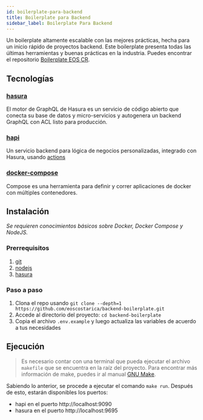 ```yaml
---
id: boilerplate-para-backend
title: Boilerplate para Backend
sidebar_label: Boilerplate Para Backend
---
```


Un boilerplate altamente escalable con las mejores prácticas, hecha para un inicio rápido de proyectos backend. Este boilerplate presenta todas las últimas herramientas y buenas prácticas en la industria. Puedes encontrar el repositorio [Boilerplate EOS CR](https://github.com/eoscostarica/backend-boilerplate).

## Tecnologías

### **[hasura](https://hasura.io)**

El motor de GraphQL de Hasura es un servicio de código abierto que conecta su base de datos y micro-servicios y autogenera un backend GraphQL con ACL listo para producción.

### **[hapi](https://hapi.dev/)**

Un servicio backend para lógica de negocios personalizadas, integrado con Hasura, usando [actions](https://hasura.io/docs/1.0/graphql/manual/actions/index.html#actions)

### **[docker-compose](https://docs.docker.com/compose/)**

Compose es una herramienta para definir y correr aplicaciones de docker con múltiples contenedores.

## Instalación

*Se requieren conocimientos básicos sobre Docker, Docker Compose y NodeJS.*

### Prerrequisitos

1. [git](https://git-scm.com/)
1. [nodejs](https://nodejs.org)
1. [hasura](https://hasura.io/docs/1.0/graphql/core/hasura-cli/install-hasura-cli.html#install-hasura-cli)

### Paso a paso

1. Clona el repo usando `git clone --depth=1 https://github.com/eoscostarica/backend-boilerplate.git`
1. Accede al directorio del proyecto: `cd backend-boilerplate`
1. Copia el archivo `.env.example` y luego actualiza las variables de acuerdo a tus necesidades

## Ejecución

> Es necesario contar con una terminal que pueda ejecutar el archivo `makefile` que se encuentra en la raíz del proyecto. Para encontrar más información de make, puedes ir al manual [GNU Make](https://www.gnu.org/software/make/manual/make.html).

Sabiendo lo anterior, se procede a ejecutar el comando `make run`. Después de esto, estarán disponibles los puertos:
- hapi en el puerto http://localhost:9090
- hasura en el puerto http://localhost:9695
